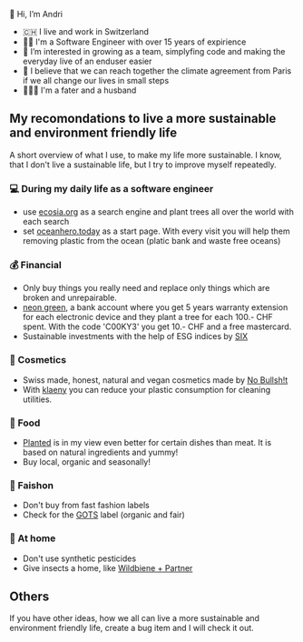 👋 Hi, I’m Andri

- 🇨🇭 I live and work in Switzerland
- 👨‍💻 I'm a Software Engineer with over 15 years of expirience
- 👀 I’m interested in growing as a team, simplyfing code and making the everyday live of an enduser easier
- 🌱 I believe that we can reach together the climate agreement from Paris if we all change our lives in small steps
- 👨‍👩‍👧 I'm a fater and a husband

## My recomondations to live a more sustainable and environment friendly life
A short overview of what I use, to make my life more sustainable. I know, that I don't live a sustainable life, but I try to improve myself repeatedly. 
### 💻 During my daily life as a software engineer
- use [ecosia.org](https://ecosia.org) as a search engine and plant trees all over the world with each search
- set [oceanhero.today](https://oceanhero.today) as a start page. With every visit you will help them removing plastic from the ocean (platic bank and waste free oceans)

### 💰 Financial
- Only buy things you really need and replace only things which are broken and unrepairable.
- [neon green](https://www.neon-free.ch/en/neon-green), a bank account where you get 5 years warranty extension for each electronic device and they plant a tree for each 100.- CHF spent. With the code 'C00KY3' you get 10.- CHF and a free mastercard.
- Sustainable investments with the help of ESG indices by [SIX](https://www.six-group.com/en/products-services/the-swiss-stock-exchange/market-data/indices/esg-indices.html)

### 🧼 Cosmetics
- Swiss made, honest, natural and vegan cosmetics made by [No Bullsh!t](https://nobullshit.care?referral_code=98B3ppmubVnbLbWy)
- With [klaeny](https://klaeny.de/a/refer-a-friend/redeem/iw5vyq2mrueuymmxotgwzkloqykql6ieo97laqgp/5328) you can reduce your plastic consumption for cleaning utilities. 

### 🥘 Food
- [Planted](https://www.eatplanted.com) is in my view even better for certain dishes than meat. It is based on natural ingredients and yummy!
- Buy local, organic and seasonally!

### 👕 Faishon
- Don't buy from fast fashion labels
- Check for the [GOTS](https://global-standard.org) label (organic and fair)

### 🏡 At home
- Don't use synthetic pesticides
- Give insects a home, like [Wildbiene + Partner](https://wildbieneundpartner.ch)

## Others
If you have other ideas, how we all can live a more sustainable and environment friendly life, create a bug item and I will check it out.
